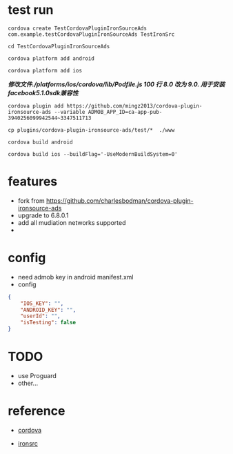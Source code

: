 

# test  run

`cordova create TestCordovaPluginIronSourceAds com.example.testCordovaPluginIronSourceAds TestIronSrc`  


`cd TestCordovaPluginIronSourceAds`


`cordova platform add android`


`cordova platform add ios`


***修改文件./platforms/ios/cordova/lib/Podfile.js 100 行 8.0 改为 9.0. 用于安装facebook5.1.0sdk兼容性***



`cordova plugin add https://github.com/mingz2013/cordova-plugin-ironsource-ads --variable ADMOB_APP_ID=ca-app-pub-3940256099942544~3347511713`


`cp plugins/cordova-plugin-ironsource-ads/test/*  ./www`



`cordova build android`


`cordova build ios --buildFlag='-UseModernBuildSystem=0'`



# features

- fork from https://github.com/charlesbodman/cordova-plugin-ironsource-ads
- upgrade to 6.8.0.1
- add all mudiation networks supported
- 


# config

- need admob key in android manifest.xml
- config
```json
{
    "IOS_KEY": "",
    "ANDROID_KEY": "",
    "userId": "",
    "isTesting": false
}
```




# TODO
- use Proguard
- other...








# reference
- [cordova](https://cordova.apache.org/)

- [ironsrc](https://www.ironsrc.com/)


